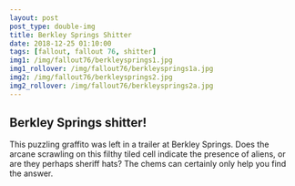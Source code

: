 ```yaml
---
layout: post
post_type: double-img
title: Berkley Springs Shitter
date: 2018-12-25 01:10:00
tags: [fallout, fallout 76, shitter]
img1: /img/fallout76/berkleysprings1.jpg
img1_rollover: /img/fallout76/berkleysprings1a.jpg
img2: /img/fallout76/berkleysprings2.jpg
img2_rollover: /img/fallout76/berkleysprings2a.jpg
---
```

## Berkley Springs shitter!

This puzzling graffito was left in a trailer at Berkley Springs. Does the arcane scrawling on this filthy tiled cell indicate the presence of aliens, or are they perhaps sheriff hats? The chems can certainly only help you find the answer.
